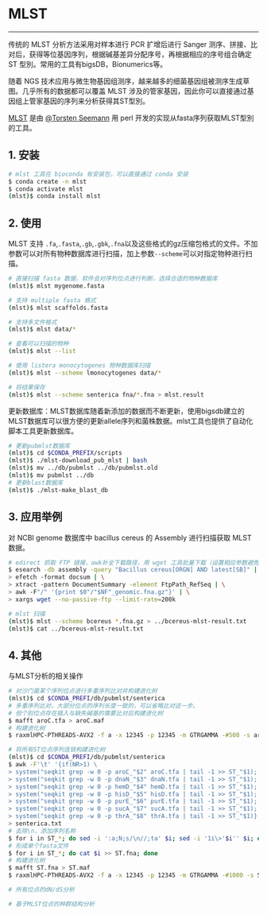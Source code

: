 # MLST

---

传统的 MLST 分析方法采用对样本进行 PCR 扩增后进行 Sanger 测序、拼接、比对后，获得等位基因序列，根据碱基差异分配序号，再根据相应的序号组合确定 ST 型別。常用的工具有bigsDB，Bionumerics等。

随着 NGS 技术应用与微生物基因组测序，越来越多的细菌基因组被测序生成草图。几乎所有的数据都可以覆盖 MLST 涉及的管家基因，因此你可以直接通过基因组上管家基因的序列来分析获得其ST型別。

[MLST](https://github.com/tseemann/mlst) 是由 [@Torsten Seemann](https://twitter.com/torstenseemann) 用 perl 开发的实现从fasta序列获取MLST型別的工具。

## 1. 安装

```bash
# mlst 工具在 bioconda 有安装包，可以直接通过 conda 安装
$ conda create -n mlst
$ conda activate mlst
(mlst)$ conda install mlst
```

## 2. 使用

MLST 支持 `.fa`,`.fasta`,`.gb`,`.gbk`,`.fna`以及这些格式的gz压缩包格式的文件。不加参数可以对所有物种数据库进行扫描，加上参数`--scheme`可以对指定物种进行扫描。

```bash
# 直接扫描 fasta 数据，软件会对序列位点进行判断，选择合适的物种数据库
(mlst)$ mlst mygenome.fasta

# 支持 multiple fasta 格式
(mlst)$ mlst scaffolds.fasta

# 支持多文件格式
(mlst)$ mlst data/*

# 查看可以扫描的物种
(mlst)$ mlst --list

# 使用 listera monocytogenes 物种数据库扫描
(mlst)$ mlst --scheme lmonocytogenes data/*

# 将结果保存
(mlst)$ mlst --scheme senterica fna/*.fna > mlst.result
```

更新数据库：MLST数据库随着新添加的数据而不断更新，使用bigsdb建立的MLST数据库可以很方便的更新allele序列和菌株数据。mlst工具也提供了自动化脚本工具更新数据库。

```bash
# 更新pubmlst数据库
(mlst)$ cd $CONDA_PREFIX/scripts
(mlst)$ ./mlst-download_pub_mlst | bash
(mlst)$ mv ../db/pubmlst ../db/pubmlst.old
(mlst)$ mv pubmlst ../db
# 更新blast数据库
(mlst)$ ./mlst-make_blast_db
```

## 3. 应用举例

对 NCBI genome 数据库中 bacillus cereus 的 Assembly 进行扫描获取 MLST 数据。

```bash
# edirect 抓取 FTP 链接，awk补全下载路径，用 wget 工具批量下载（设置相应参数避免进入下载假死状态）
$ esearch -db assembly -query "Bacillus cereus[ORGN] AND latest[SB]" | \
> efetch -format docsum | \
> xtract -pattern DocumentSummary -element FtpPath_RefSeq | \
> awk -F"/" '{print $0"/"$NF"_genomic.fna.gz"}' | \
> xargs wget --no-passive-ftp --limit-rate=200k

# mlst 扫描
(mlst)$ mlst --scheme bcereus *.fna.gz > ../bcereus-mlst-result.txt
(mlst)$ cat ../bcereus-mlst-result.txt
```

## 4. 其他

与MLST分析的相关操作

```bash
# 对沙门菌某个序列位点进行多重序列比对并构建进化树
(mlst)$ cd $CONDA_PREFI/db/pubmlst/senterica
# 多重序列比对，大部分位点的序列长度一致的，可以省略比对这一步。
# 但个别位点存在插入与缺失碱基的需要比对后构建进化树
$ mafft aroC.tfa > aroC.maf
# 构建进化树
$ raxmlHPC-PTHREADS-AVX2 -f a -x 12345 -p 12345 -m GTRGAMMA -#500 -s aroC.maf -n aroC -T 40

# 将所有ST位点序列连锁构建进化树
(mlst)$ cd $CONDA_PREFI/db/pubmlst/senterica
$ awk -F'\t' '{if(NR>1) \
> system("seqkit grep -w 0 -p aroC_"$2" aroC.tfa | tail -1 >> ST_"$1); \
> system("seqkit grep -w 0 -p dnaN_"$3" dnaN.tfa | tail -1 >> ST_"$1); \
> system("seqkit grep -w 0 -p hemD_"$4" hemD.tfa | tail -1 >> ST_"$1); \
> system("seqkit grep -w 0 -p hisD_"$5" hisD.tfa | tail -1 >> ST_"$1); \
> system("seqkit grep -w 0 -p purE_"$6" purE.tfa | tail -1 >> ST_"$1); \
> system("seqkit grep -w 0 -p sucA_"$7" sucA.tfa | tail -1 >> ST_"$1); \
> system("seqkit grep -w 0 -p thrA_"$8" thrA.tfa | tail -1 >> ST_"$1)}' \
> senterica.txt
# 去除\n，添加序列名称
$ for i in ST_*; do sed -i ':a;N;s/\n//;ta' $i; sed -i '1i\>'$i'' $i; done
# 形成单个fasta文件
$ for i in ST_*; do cat $i >> ST.fna; done
# 构建进化树
$ mafft ST.fna > ST.maf
$ raxmlHPC-PTHREADS-AVX2 -f a -x 12345 -p 12345 -m GTRGAMMA -#1000 -s ST.maf -n ST -T 40

# 所有位点的dN/dS分析

# 基于MLST位点的种群结构分析
```
